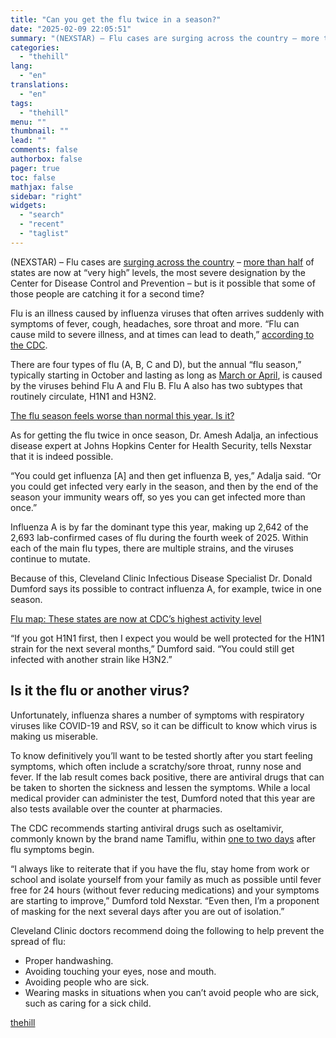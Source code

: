 ```yaml
---
title: "Can you get the flu twice in a season?"
date: "2025-02-09 22:05:51"
summary: "(NEXSTAR) – Flu cases are surging across the country – more than half of states are now at “very high” levels, the most severe designation by the Center for Disease Control and Prevention – but is it possible that some of those people are catching it for a second time?..."
categories:
  - "thehill"
lang:
  - "en"
translations:
  - "en"
tags:
  - "thehill"
menu: ""
thumbnail: ""
lead: ""
comments: false
authorbox: false
pager: true
toc: false
mathjax: false
sidebar: "right"
widgets:
  - "search"
  - "recent"
  - "taglist"
---
```


(NEXSTAR) – Flu cases are [surging across the country](https://thehill.com/homenews/nexstar_media_wire/5114364-flu-map-these-states-are-now-at-cdcs-highest-activity-level/) – [more than half](https://thehill.com/homenews/nexstar_media_wire/5128323-the-flu-season-feels-worse-than-normal-this-year-is-it/) of states are now at “very high” levels, the most severe designation by the Center for Disease Control and Prevention – but is it possible that some of those people are catching it for a second time?

Flu is an illness caused by influenza viruses that often arrives suddenly with symptoms of fever, cough, headaches, sore throat and more. “Flu can cause mild to severe illness, and at times can lead to death,” [according to the CDC](https://www.cdc.gov/flu/about/index.html).

There are four types of flu (A, B, C and D), but the annual “flu season,” typically starting in October and lasting as long as [March or April](https://www.illinois.gov/news/press-release.18183.html#:~:text=%22It%20takes%20about%20two%20weeks,result%20in%20hospitalization%20or%20death.), is caused by the viruses behind Flu A and Flu B. Flu A also has two subtypes that routinely circulate, H1N1 and H3N2.

[The flu season feels worse than normal this year. Is it?](https://thehill.com/homenews/nexstar_media_wire/5128323-the-flu-season-feels-worse-than-normal-this-year-is-it/?ipid=promo-link-block1) 

As for getting the flu twice in once season, Dr. Amesh Adalja, an infectious disease expert at Johns Hopkins Center for Health Security, tells Nexstar that it is indeed possible.

“You could get influenza [A] and then get influenza B, yes,” Adalja said. “Or you could get infected very early in the season, and then by the end of the season your immunity wears off, so yes you can get infected more than once.”

Influenza A is by far the dominant type this year, making up 2,642 of the 2,693 lab-confirmed cases of flu during the fourth week of 2025. Within each of the main flu types, there are multiple strains, and the viruses continue to mutate.

Because of this, Cleveland Clinic Infectious Disease Specialist Dr. Donald Dumford says its possible to contract influenza A, for example, twice in one season.

[Flu map: These states are now at CDC’s highest activity level](https://thehill.com/homenews/nexstar_media_wire/5114364-flu-map-these-states-are-now-at-cdcs-highest-activity-level/?ipid=promo-link-block2) 

“If you got H1N1 first, then I expect you would be well protected for the H1N1 strain for the next several months,” Dumford said. “You could still get infected with another strain like H3N2.”

Is it the flu or another virus?
-------------------------------

Unfortunately, influenza shares a number of symptoms with respiratory viruses like COVID-19 and RSV, so it can be difficult to know which virus is making us miserable.

To know definitively you’ll want to be tested shortly after you start feeling symptoms, which often include a scratchy/sore throat, runny nose and fever. If the lab result comes back positive, there are antiviral drugs that can be taken to shorten the sickness and lessen the symptoms. While a local medical provider can administer the test, Dumford noted that this year are also tests available over the counter at pharmacies.

The CDC recommends starting antiviral drugs such as oseltamivir, commonly known by the brand name Tamiflu, within [one to two days](https://www.cdc.gov/flu/treatment/antiviral-drugs.html) after flu symptoms begin.

“I always like to reiterate that if you have the flu, stay home from work or school and isolate yourself from your family as much as possible until fever free for 24 hours (without fever reducing medications) and your symptoms are starting to improve,” Dumford told Nexstar. “Even then, I’m a proponent of masking for the next several days after you are out of isolation.”

Cleveland Clinic doctors recommend doing the following to help prevent the spread of flu:

* Proper handwashing.
* Avoiding touching your eyes, nose and mouth.
* Avoiding people who are sick.
* Wearing masks in situations when you can’t avoid people who are sick, such as caring for a sick child.

[thehill](https://thehill.com/homenews/5128839-can-you-get-the-flu-twice-in-a-season/)
